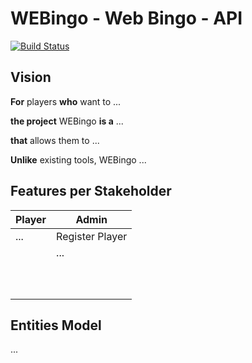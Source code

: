 # WEBingo - Web Bingo - API

[![Build Status](https://travis-ci.org/rhizomik/webingo-geiade-api.svg?branch=master)](https://travis-ci.org/rhizomik/webingo-geiade-api/branches) 

## Vision

**For** players **who** want to ...

**the project** WEBingo **is a** ...

**that** allows them to ...

**Unlike** existing tools, WEBingo ...


## Features per Stakeholder

| Player                        | Admin                           |
| ------------------------------| --------------------------------|
| ...                           | Register Player                 |
|                               | ...                             |
|                               |                                 |
|                               |                                 |
|                               |                                 |
|                               |                                 |
|                               |                                 |
|                               |                                 |
|                               |                                 |
|                               |                                 |
|                               |                                 |
|                               |                                 |

## Entities Model

...